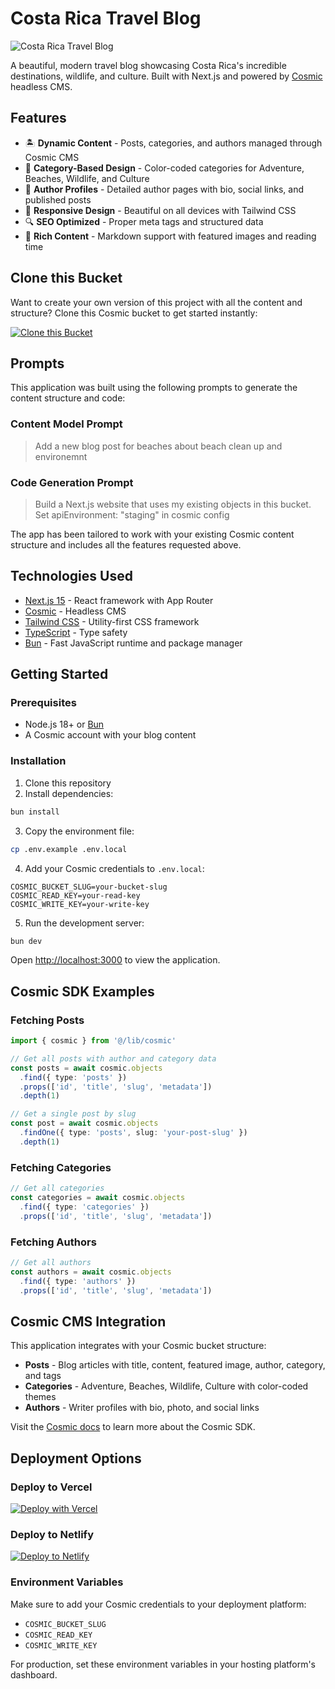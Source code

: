 # Costa Rica Travel Blog

![Costa Rica Travel Blog](https://imgix.cosmicjs.com/6cb85190-607e-11f0-a051-23c10f41277a-photo-1618477388954-7852f32655ec-1752475655292.jpg?w=1200&h=300&fit=crop&auto=format,compress)

A beautiful, modern travel blog showcasing Costa Rica's incredible destinations, wildlife, and culture. Built with Next.js and powered by [Cosmic](https://www.cosmicjs.com) headless CMS.

## Features

- 🏝️ **Dynamic Content** - Posts, categories, and authors managed through Cosmic CMS
- 🎨 **Category-Based Design** - Color-coded categories for Adventure, Beaches, Wildlife, and Culture
- 👤 **Author Profiles** - Detailed author pages with bio, social links, and published posts
- 📱 **Responsive Design** - Beautiful on all devices with Tailwind CSS
- 🔍 **SEO Optimized** - Proper meta tags and structured data
- 📖 **Rich Content** - Markdown support with featured images and reading time

## Clone this Bucket

Want to create your own version of this project with all the content and structure? Clone this Cosmic bucket to get started instantly:

[![Clone this Bucket](https://img.shields.io/badge/Clone%20this%20Bucket-4F46E5?style=for-the-badge&logo=cosmic&logoColor=white)](http://localhost:3040/projects/new?clone_bucket=blog-production-9478bd30-607b-11f0-ae82-21883a5866db)

## Prompts

This application was built using the following prompts to generate the content structure and code:

### Content Model Prompt

> Add a new blog post for beaches about beach clean up and environemnt

### Code Generation Prompt

> Build a Next.js website that uses my existing objects in this bucket. Set apiEnvironment: "staging" in cosmic config

The app has been tailored to work with your existing Cosmic content structure and includes all the features requested above.

## Technologies Used

- [Next.js 15](https://nextjs.org/) - React framework with App Router
- [Cosmic](https://www.cosmicjs.com) - Headless CMS
- [Tailwind CSS](https://tailwindcss.com/) - Utility-first CSS framework
- [TypeScript](https://www.typescriptlang.org/) - Type safety
- [Bun](https://bun.sh/) - Fast JavaScript runtime and package manager

## Getting Started

### Prerequisites

- Node.js 18+ or [Bun](https://bun.sh/)
- A Cosmic account with your blog content

### Installation

1. Clone this repository
2. Install dependencies:

```bash
bun install
```

3. Copy the environment file:

```bash
cp .env.example .env.local
```

4. Add your Cosmic credentials to `.env.local`:

```env
COSMIC_BUCKET_SLUG=your-bucket-slug
COSMIC_READ_KEY=your-read-key
COSMIC_WRITE_KEY=your-write-key
```

5. Run the development server:

```bash
bun dev
```

Open [http://localhost:3000](http://localhost:3000) to view the application.

## Cosmic SDK Examples

### Fetching Posts

```typescript
import { cosmic } from '@/lib/cosmic'

// Get all posts with author and category data
const posts = await cosmic.objects
  .find({ type: 'posts' })
  .props(['id', 'title', 'slug', 'metadata'])
  .depth(1)

// Get a single post by slug
const post = await cosmic.objects
  .findOne({ type: 'posts', slug: 'your-post-slug' })
  .depth(1)
```

### Fetching Categories

```typescript
// Get all categories
const categories = await cosmic.objects
  .find({ type: 'categories' })
  .props(['id', 'title', 'slug', 'metadata'])
```

### Fetching Authors

```typescript
// Get all authors
const authors = await cosmic.objects
  .find({ type: 'authors' })
  .props(['id', 'title', 'slug', 'metadata'])
```

## Cosmic CMS Integration

This application integrates with your Cosmic bucket structure:

- **Posts** - Blog articles with title, content, featured image, author, category, and tags
- **Categories** - Adventure, Beaches, Wildlife, Culture with color-coded themes
- **Authors** - Writer profiles with bio, photo, and social links

Visit the [Cosmic docs](https://www.cosmicjs.com/docs) to learn more about the Cosmic SDK.

## Deployment Options

### Deploy to Vercel

[![Deploy with Vercel](https://vercel.com/button)](https://vercel.com/new/clone?repository-url=https://github.com/your-repo)

### Deploy to Netlify

[![Deploy to Netlify](https://www.netlify.com/img/deploy/button.svg)](https://app.netlify.com/start/deploy?repository=https://github.com/your-repo)

### Environment Variables

Make sure to add your Cosmic credentials to your deployment platform:

- `COSMIC_BUCKET_SLUG`
- `COSMIC_READ_KEY`
- `COSMIC_WRITE_KEY`

For production, set these environment variables in your hosting platform's dashboard.

<!-- README_END -->